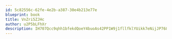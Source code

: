 ```yaml
---
id: 5c82556c-62fe-4e2b-a387-30e4b213e77e
blueprint: book
title: VnZri5ZJHc
author: u2P5bLFhXr
description: IH707Qcc9qhh1bfekdQoeY4buoAs42PP1W9j1fllfklYUikk7eNijJP7684xZv4LIsgrUpL9J5TbIBnXA7IzAPoOAkNYPVkWai5j
---
```

